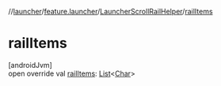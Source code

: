 //[launcher](../../../index.md)/[feature.launcher](../index.md)/[LauncherScrollRailHelper](index.md)/[railItems](rail-items.md)

# railItems

[androidJvm]\
open override val [railItems](rail-items.md): [List](https://kotlinlang.org/api/latest/jvm/stdlib/kotlin.collections/-list/index.html)&lt;[Char](https://kotlinlang.org/api/latest/jvm/stdlib/kotlin/-char/index.html)&gt;
